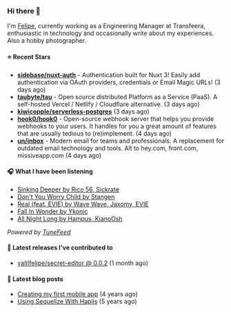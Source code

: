 ### Hi there 👋

I'm [Felipe](https://felipevm.com), currently working as a Engineering Manager at Transfeera, enthusiastic in technology and occasionally write about my experiences. Also a hobby photographer.

#### ⭐ Recent Stars
- **[sidebase/nuxt-auth](https://github.com/sidebase/nuxt-auth)** - Authentication built for Nuxt 3! Easily add authentication via OAuth providers, credentials or Email Magic URLs! (3 days ago)
- **[taubyte/tau](https://github.com/taubyte/tau)** - Open source distributed Platform as a Service (PaaS). A self-hosted Vercel / Netlify / Cloudflare alternative. (3 days ago)
- **[kiwicopple/serverless-postgres](https://github.com/kiwicopple/serverless-postgres)** (3 days ago)
- **[hook0/hook0](https://github.com/hook0/hook0)** - Open-source webhook server that helps you provide webhooks to your users. It handles for you a great amount of features that are usually tedious to (re)implement. (4 days ago)
- **[un/inbox](https://github.com/un/inbox)** - Modern email for teams and professionals. A replacement for outdated email technology and tools. Alt to hey.com, front.com, missiveapp.com (4 days ago)

#### 🎧 What I have been listening
- [Sinking Deeper by Rico 56, Sickrate](https://open.spotify.com/track/1jq1J3JYkaYCvJl9voa2tT)
- [Don&#39;t You Worry Child by Stangen](https://open.spotify.com/track/4p2vKMWl13lCssZ7V4ObHI)
- [Real (feat. EVIE) by Wave Wave, Jaxomy, EVIE](https://open.spotify.com/track/7lkhVnMe7eARWhwnNyO1ja)
- [Fall In Wonder by Ykonic](https://open.spotify.com/track/1fF2cxuFM1dV4yBAs3MpXH)
- [All Night Long by Hampus, KianoOsh](https://open.spotify.com/track/6SDWTxuq6FcPeyZCZW3vlE)

_Powered by [TuneFeed](https://tunefeed.app?ref=valtlfelipe-gh-profile)_ 

#### 🚀 Latest releases I've contributed to


- [valtlfelipe/secret-editor @ 0.0.2](https://github.com/valtlfelipe/secret-editor/releases/tag/0.0.2) (1 month ago)

#### 📄 Latest blog posts
- [Creating my first mobile app](https://felipevm.com/posts/creating-my-first-mobile-app/) (4 years ago)
- [Using Sequelize With Hapijs](https://felipevm.com/posts/using-sequelize-with-hapijs/) (5 years ago)
